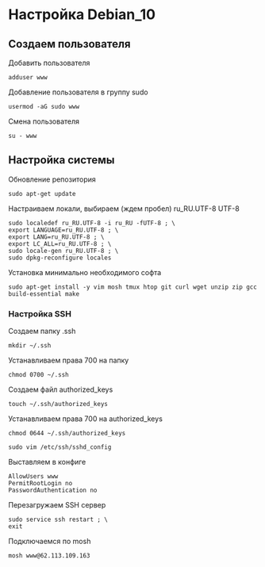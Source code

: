 # Настройка Debian_10


## Создаем пользователя

Добавить пользователя

```
adduser www
```

Добавление пользователя в группу sudo

    usermod -aG sudo www

Смена пользователя

    su - www


## Настройка системы
Обновление репозитория

```
sudo apt-get update
```

Настраиваем локали, выбираем (ждем пробел) ru_RU.UTF-8 UTF-8

```
sudo localedef ru_RU.UTF-8 -i ru_RU -fUTF-8 ; \
export LANGUAGE=ru_RU.UTF-8 ; \
export LANG=ru_RU.UTF-8 ; \
export LC_ALL=ru_RU.UTF-8 ; \
sudo locale-gen ru_RU.UTF-8 ; \
sudo dpkg-reconfigure locales
```

Установка минимально необходимого софта
```
sudo apt-get install -y vim mosh tmux htop git curl wget unzip zip gcc build-essential make
```

### Настройка SSH
Создаем папку .ssh
```
mkdir ~/.ssh
```

Устанавливаем права 700 на папку
```
chmod 0700 ~/.ssh
```

Создаем файл authorized_keys
```
touch ~/.ssh/authorized_keys
```

Устанавливаем права 700 на authorized_keys
```
chmod 0644 ~/.ssh/authorized_keys
```

```
sudo vim /etc/ssh/sshd_config
```

Выставляем в конфиге
```
AllowUsers www
PermitRootLogin no
PasswordAuthentication no
```

Перезагружаем SSH сервер
```
sudo service ssh restart ; \
exit
```

Подключаемся по mosh
```
mosh www@62.113.109.163
```
